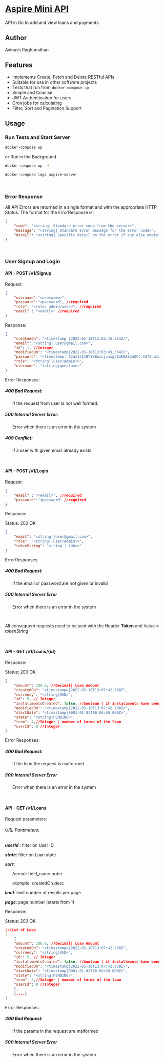 # [Aspire Mini API](https://github.com/avinragh/aspire)

API in Go to add and view loans and payments

## Author
Avinash Raghunathan

## Features

* Implements Create, Fetch and Delete RESTful APIs
* Suitable for use in other software projects
* Tests that run from `docker-compose up`
* Simple and Concise
* JWT Authentication for users
* Cron jobs for calculating 
* Filter, Sort and Pagination Support

## Usage

### Run Tests and Start Server

```bash
docker-compose up
```
or Run in the Background

```bash
docker-compose up -d
```
```bash
docker-compose logs aspire-server
```
<br/>

### Error Response

All API Errors are returned in a single format and with the appropriate HTTP Status.
The format for the ErrorResponse is:

```json
{
    "code": "<string| Standard error code from the server>",
    "message": "<string| Standard error message for the error code>",
    "detail": "<string| Specific detail on the error if any else empty string" 
}
```
<br/>

### User Signup and Login

#### API -  POST /v1/Signup

Request:

```json
{
    "username":"<username>", 
    "password":"<password", //required
    "role": "<role: admin/user>", //required
    "email" : "<email>" //required
}
```

Response:

```json
{
    "createdOn": "<timestamp |2022-05-10T13:03:45.354Z>",
    "email": "<string| user@gmail.com>",
    "id": 1, //integer
    "modifiedOn": "<timestamp|2022-05-10T13:03:45.354Z>",
    "password": "<timestamp| $2a$14$3HYiKBacLjvnxg3ZuKRA8eaQGC.SS7ZnuIw7fkspQkJeiEYWlVZy6 (encoded)",
    "role": "<string|(user/admin)>",
    "username": "<string|guestuser"
}
```

Error Responses:

##### 400 Bad Request:

&nbsp;&nbsp;&nbsp;&nbsp;&nbsp;&nbsp;If the request from user is not well formed. 

##### 500 Internal Server Error:

&nbsp;&nbsp;&nbsp;&nbsp;&nbsp;&nbsp;Error when there is an error in the system

##### 409 Conflict:

&nbsp;&nbsp;&nbsp;&nbsp;&nbsp;&nbsp;If a user with given email already exists

<br/>

#### API - POST /v1/Login

Request:
```json
{
    "email" : "<email>", //required
    "password":"<password" //required
}
```

Response:

Status: 200 OK
```json
{
    "email": "<string |user@gmail.com>",
    "role": "<string|(user/admin)>",
    "tokenString": "string | token"
}
```
ErrorResponses:

##### 400 Bad Request:

&nbsp;&nbsp;&nbsp;&nbsp;&nbsp;&nbsp;If the email or password are not given or invalid

##### 500 Internal Server Error

&nbsp;&nbsp;&nbsp;&nbsp;&nbsp;&nbsp;Error when there is an error in the system

<br/>

All consequent requests need to be sent with the Header **Token** and Value = _tokenString_

<br/>

#### API - GET /v1/Loans/{id}

Response:

Status: 200 OK
```json
{
    "amount": 100.0, //Decimal| Loan Amount
    "createdOn": "<timestamp>|2022-05-10T13:07:42.730Z",
    "currency": "<string|USD>",
    "id": 5, // Integer
    "installmentsCreated": false, //boolean | if installments have been created for the loan
    "modifiedOn": "<timestamp|2022-05-10T13:07:42.730Z>",
    "startDate": "<timestamp|0001-01-01T00:00:00.000Z>",
    "state": "<string|PENDING>",
    "term": 4,//Integer | number of terms of the loan
    "userId": 8 //Integer
}
```

Error Responses:

##### 400 Bad Request:

&nbsp;&nbsp;&nbsp;&nbsp;&nbsp;&nbsp;If the Id in the request is malformed

##### 500 Internal Server Error

&nbsp;&nbsp;&nbsp;&nbsp;&nbsp;&nbsp;Error when there is an error in the system

<br/>



#### API - GET /v1/Loans

Request parameters:

###### URL Parameters:

**_userId_** : filter on User ID

**_state_**: filter on Loan state

**_sort_**: 

&nbsp;&nbsp;&nbsp;&nbsp;&nbsp;&nbsp;_format_: field_name.order

&nbsp;&nbsp;&nbsp;&nbsp;&nbsp;&nbsp;_example_: createdOn.desc

**_limit_**: limit number of results per page

**_page_**: page number (starts from 1)

Response:

Status: 200 OK

```json
//List of Loan
[
    {
    "amount": 100.0, //Decimal| Loan Amount
    "createdOn": "<timestamp>|2022-05-10T13:07:42.730Z",
    "currency": "<string|USD>",
    "id": 5, // Integer
    "installmentsCreated": false, //boolean | if installments have been created for the loan
    "modifiedOn": "<timestamp|2022-05-10T13:07:42.730Z>",
    "startDate": "<timestamp|0001-01-01T00:00:00.000Z>",
    "state": "<string|PENDING>",
    "term": 4,//Integer | number of terms of the loan
    "userId": 8 //Integer        
    },
    {....}
]
```

Error Responses:

##### 400 Bad Request:

&nbsp;&nbsp;&nbsp;&nbsp;&nbsp;&nbsp;If the params in the request are malformed

##### 500 Internal Server Error

&nbsp;&nbsp;&nbsp;&nbsp;&nbsp;&nbsp;Error when there is an error in the system

<br/>







